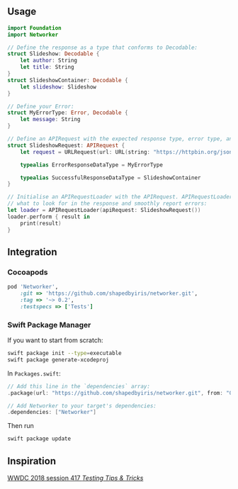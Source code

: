 ## Usage

```swift
import Foundation
import Networker

// Define the response as a type that conforms to Decodable:
struct Slideshow: Decodable {
    let author: String
    let title: String
}
struct SlideshowContainer: Decodable {
    let slideshow: Slideshow
}

// Define your Error:
struct MyErrorType: Error, Decodable {
    let message: String
}

// Define an APIRequest with the expected response type, error type, and URLRequest:
struct SlideshowRequest: APIRequest {
    let request = URLRequest(url: URL(string: "https://httpbin.org/json")!)

    typealias ErrorResponseDataType = MyErrorType

    typealias SuccessfulResponseDataType = SlideshowContainer
}

// Initialise an APIRequestLoader with the APIRequest. APIRequestLoader will know
// what to look for in the response and smoothly report errors:
let loader = APIRequestLoader(apiRequest: SlideshowRequest())
loader.perform { result in
    print(result)
}
```


## Integration

### Cocoapods
```ruby
pod 'Networker',
    :git => 'https://github.com/shapedbyiris/networker.git',
    :tag => '~> 0.2',
    :testspecs => ['Tests']
```

### Swift Package Manager

If you want to start from scratch:

```bash
swift package init --type=executable
swift package generate-xcodeproj
```

In `Packages.swift`:
```swift
// Add this line in the `dependencies` array:
.package(url: "https://github.com/shapedbyiris/networker.git", from: "0.2.0")

// Add Networker to your target's dependencies:
.dependencies: ["Networker"]
```

Then run
```bash
swift package update
```


## Inspiration

[WWDC 2018 session 417 _Testing Tips & Tricks_](https://developer.apple.com/videos/play/wwdc2018/417/)
